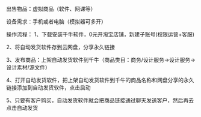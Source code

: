 出售物品：虚拟商品（软件、网课等）

设备需求：手机或者电脑（模拟器可多开）

操作流程：
1、下载安装千牛软件，0元开淘宝店铺，新建子账号(权限运营+客服)

2、将自动发货软件存到云网盘，分享永久链接

3、发布商品：上架自动发货软件到千牛（商品类目：商务/设计服务->设计服务->设计素材/源文件）

4、打开自动发货软件，把上架自动发货软件到千牛的商品名称和网盘分享的永久链接添加到自动发货软件，点击启动

5、只要有客户购买，自动发货软件就会把商品链接通过聊天发送客户，然后再去点击自动发货
